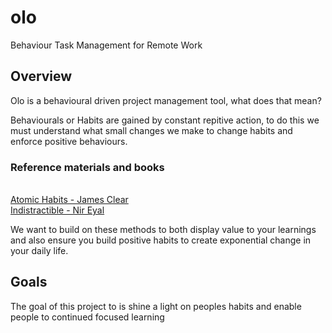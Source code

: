 # olo
Behaviour Task Management for Remote Work

## Overview

Olo is a behavioural driven project management tool, what does that mean? 

Behaviourals or Habits are gained by constant repitive action, to do this we must understand what small changes we make to change habits and enforce positive behaviours.
### Reference materials and books 
<br /> [Atomic Habits - James Clear](http://tiny.cc/hxlzsz)
<br /> [Indistractible - Nir Eyal](http://tiny.cc/lxlzsz)

We want to build on these methods to both display value to your learnings and also ensure you build positive habits to create exponential change in your daily life.

## Goals

The goal of this project to is shine a light on peoples habits and enable people to continued focused learning




